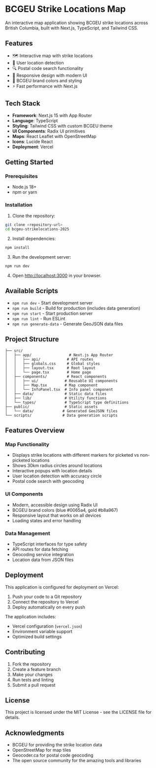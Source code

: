 # BCGEU Strike Locations Map

An interactive map application showing BCGEU strike locations across British Columbia, built with Next.js, TypeScript, and Tailwind CSS.

## Features

- 🗺️ Interactive map with strike locations
- 📍 User location detection
- 🔍 Postal code search functionality
- 📱 Responsive design with modern UI
- 🎨 BCGEU brand colors and styling
- ⚡ Fast performance with Next.js

## Tech Stack

- **Framework**: Next.js 15 with App Router
- **Language**: TypeScript
- **Styling**: Tailwind CSS with custom BCGEU theme
- **UI Components**: Radix UI primitives
- **Maps**: React Leaflet with OpenStreetMap
- **Icons**: Lucide React
- **Deployment**: Vercel

## Getting Started

### Prerequisites

- Node.js 18+ 
- npm or yarn

### Installation

1. Clone the repository:
```bash
git clone <repository-url>
cd bcgeu-strikelocations-2025
```

2. Install dependencies:
```bash
npm install
```

3. Run the development server:
```bash
npm run dev
```

4. Open [http://localhost:3000](http://localhost:3000) in your browser.

## Available Scripts

- `npm run dev` - Start development server
- `npm run build` - Build for production (includes data generation)
- `npm run start` - Start production server
- `npm run lint` - Run ESLint
- `npm run generate-data` - Generate GeoJSON data files

## Project Structure

```
├── src/
│   ├── app/                 # Next.js App Router
│   │   ├── api/            # API routes
│   │   ├── globals.css     # Global styles
│   │   ├── layout.tsx      # Root layout
│   │   └── page.tsx        # Home page
│   ├── components/         # React components
│   │   ├── ui/            # Reusable UI components
│   │   ├── Map.tsx        # Map component
│   │   └── InfoPanel.tsx  # Info panel component
│   ├── data/              # Static data files
│   ├── lib/               # Utility functions
│   └── types/             # TypeScript type definitions
├── public/                # Static assets
│   └── data/             # Generated GeoJSON files
└── scripts/              # Data generation scripts
```

## Features Overview

### Map Functionality
- Displays strike locations with different markers for picketed vs non-picketed locations
- Shows 30km radius circles around locations
- Interactive popups with location details
- User location detection with accuracy circle
- Postal code search with geocoding

### UI Components
- Modern, accessible design using Radix UI
- BCGEU brand colors (blue #0065a4, gold #b8a967)
- Responsive layout that works on all devices
- Loading states and error handling

### Data Management
- TypeScript interfaces for type safety
- API routes for data fetching
- Geocoding service integration
- Location data from JSON files

## Deployment

This application is configured for deployment on Vercel:

1. Push your code to a Git repository
2. Connect the repository to Vercel
3. Deploy automatically on every push

The application includes:
- Vercel configuration (`vercel.json`)
- Environment variable support
- Optimized build settings

## Contributing

1. Fork the repository
2. Create a feature branch
3. Make your changes
4. Run tests and linting
5. Submit a pull request

## License

This project is licensed under the MIT License - see the LICENSE file for details.

## Acknowledgments

- BCGEU for providing the strike location data
- OpenStreetMap for map tiles
- Geocoder.ca for postal code geocoding
- The open source community for the amazing tools and libraries
